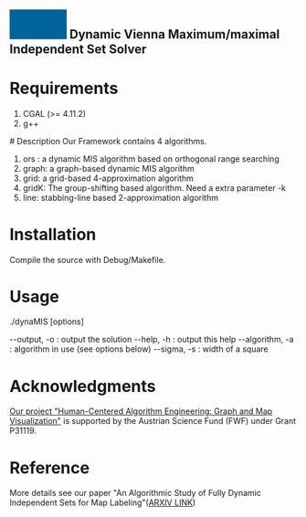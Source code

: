 ## <img src="dynamis_icon.gif" width="100"> Dynamic Vienna Maximum/maximal Independent Set Solver  

# Requirements
<ol>
<li>CGAL (>= 4.11.2)</li>
<li>  g++ </li>
</ol>
# Description
Our Framework contains 4 algorithms.
<ol>
<li>ors : a dynamic MIS algorithm based on orthogonal range searching </li>
<li>graph: a graph-based dynamic MIS algorithm</li>
<li>grid: a grid-based 4-approximation algorithm </li>
<li>gridK: The group-shifting based algorithm. Need a extra parameter -k</li>
<li>line: stabbing-line based 2-approximation algorithm</li>
</ol>


# Installation
Compile the source with Debug/Makefile.
# Usage
./dynaMIS  <instance> [options]


   --output, -o : output the solution
   --help, -h : output this help
   --algorithm, -a : algorithm in use (see options below)
   --sigma, -s : width of a square



# Acknowledgments
[Our project "Human-Centered Algorithm Engineering: Graph and Map Visualization"](https://www.ac.tuwien.ac.at/research/humalgo/) is supported by the Austrian Science Fund (FWF) under Grant P31119.
# Reference
More details see our paper "An Algorithmic Study of Fully Dynamic Independent Sets for Map Labeling"([ARXIV LINK](https://arxiv.org/abs/2002.07611))

